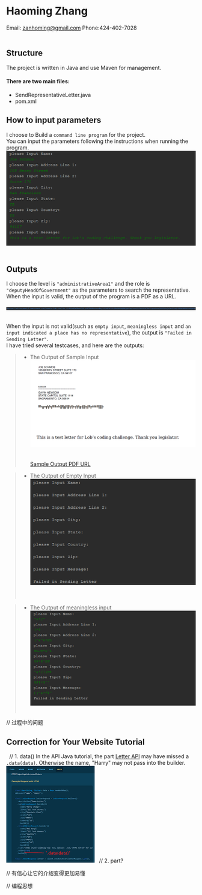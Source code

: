 
# Haoming Zhang<br>
   Email: zanhoming@gmail.com      Phone:424-402-7028
<br>
<br>
## Structure
The project is written in Java and use Maven for management.<br>
#### There are two main files:<br>
   * SendRepresentativeLetter.java
   * pom.xml<br>

## How to input parameters
I choose to Build a `command line program` for the project.<br>
You can input the parameters following the instructions when running the program.<br>
![](https://github.com/ffrqw/Projects/raw/master/Lob_SendRepresentativeLetter/sample_input.png) 

## Outputs
I choose the level is `"administrativeArea1"` and the role is `"deputyHeadOfGovernment"` as the parameters to search the representative.<br> 
When the input is valid, the output of the program is a PDF as a URL.<br>

![](https://github.com/ffrqw/Projects/raw/master/Lob_SendRepresentativeLetter/URL.png)  

When the input is not valid(such as `empty input`, `meaningless input` and `an input indicated a place has no representative`), the output
is `"Failed in Sending Letter"`.<br>
I have tried several testcases, and here are the outputs:<br>

   >* The Output of Sample Input<br>
![](https://github.com/ffrqw/Projects/raw/master/Lob_SendRepresentativeLetter/sample.png) <br>   
[Sample Output PDF URL](https://s3-us-west-2.amazonaws.com/assets.lob.com/ltr_61d64ad5e1beef96.pdf?AWSAccessKeyId=AKIAIILJUBJGGIBQDPQQ&Expires=1494063479&Signature=S0094sjzOxcTIwQlD99%2BXU61m9Q%3D)<br>

   >* The Output of Empty Input<br>
![](https://github.com/ffrqw/Projects/raw/master/Lob_SendRepresentativeLetter/empty.png) <br> 
   
   >* The Output of meaningless input<br>
![](https://github.com/ffrqw/Projects/raw/master/Lob_SendRepresentativeLetter/nonsense.png) <br>

// 过程中的问题
## Correction for Your Website Tutorial
   // 1. data()
In the API Java tutorial, the part 
   [Letter API](https://lob.com/docs/java#letters_create)
may have missed a `.data(data)`. Otherwise the name, "Harry" may not pass into the builder. 
![](https://github.com/ffrqw/Projects/raw/master/Lob_SendRepresentativeLetter/datacrt.png)  
   // 2. part?
   
// 有信心让它的介绍变得更加易懂

// 编程思想<br>

